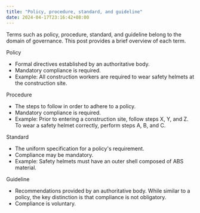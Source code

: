 ```yaml
---
title: "Policy, procedure, standard, and guideline"
date: 2024-04-17T23:16:42+08:00
---
```


Terms such as policy, procedure, standard, and guideline belong to the domain of governance. This post provides a brief overview of each term.

Policy
- Formal directives established by an authoritative body.
- Mandatory compliance is required.
- Example: All construction workers are required to wear safety helmets at the construction site.

Procedure
- The steps to follow in order to adhere to a policy.
- Mandatory compliance is required.
- Example: Prior to entering a construction site, follow steps X, Y, and Z. To wear a safety helmet correctly, perform steps A, B, and C.

Standard
- The uniform specification for a policy's requirement.
- Compliance may be mandatory.
- Example: Safety helmets must have an outer shell composed of ABS material.

Guideline
- Recommendations provided by an authoritative body. While similar to a policy, the key distinction is that compliance is not obligatory.
- Compliance is voluntary.
